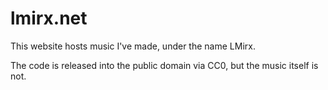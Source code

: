 # lmirx.net
This website hosts music I've made, under the name LMirx.

The code is released into the public domain via CC0, but the music itself is not.
